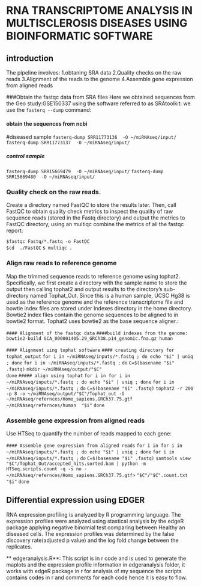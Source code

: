 # RNA TRANSCRIPTOME ANALYSIS IN MULTISCLEROSIS DISEASES USING BIOINFORMATIC SOFTWARE
## introduction
The pipeline involves: 
1.obtaning SRA data
2.Quality checks on the raw reads
3.Alignment of the reads to the genome
4.Assemble gene expression from aligned reads

###Obtain the fastqc data from SRA files
Here we obtained sequences from the Geo study:GSE150337 using the software referred to as SRAtoolkit: we use the `fasterq --dump` command:

#### obtain the sequences from ncbi 
#diseased sample 
`fasterq-dump SRR11773136  -O ~/miRNAseq/input/`
`fasterq-dump SRR11773137  -O ~/miRNAseq/input/`


##### control sample
`fasterq-dump SRR15669479  -O ~/miRNAseq/input/`
`fasterq-dump SRR15669480  -O ~/miRNAseq/input/`

### Quality check on the raw reads.
Create a directory named FastQC to store the results later.
Then, call FastQC to obtain quality check metrics to inspect the quality of raw sequence reads (stored in the Fastq directory) 
and output the metrics to FastQC directory, using an multiqc combine the metrics of all the fastqc report: 

`$fastqc Fastq/*.fastq -o FastQC`  
`$cd  ./FastQC`
`$ multiqc .`

### Align raw reads to reference genome 
Map the trimmed sequence reads to reference genome using tophat2. 
Specifically, we first create a directory with the sample name to store the output then calling tophat2 and output results to the directory’s sub-directory 
named Tophat_Out. Since this is a human sample, UCSC Hg38 is used as the reference genome and the reference transcriptome file and
bowtie index files are stored under Indexes directory in the home directory. 
Bowtie2 index files contain the genome sequences to be aligned to in bowtie2 format. 
Tophat2 uses bowtie2 as the base sequence aligner.:

`#### Alignment of the fastqc data`
`####build indexes from the genome:`
`bowtie2-build GCA_000001405.29_GRCh38.p14_genomic.fna.gz human`

`#### Alignment uing tophat software`
`#### creating directory for tophat_output`
`for i in ~/miRNAseq/inputs/*.fastq ; do echo "$i" | uniq ; done` 
`for i in ~/miRNAseq/inputs/*.fastq ;`
`do` 
`C=$(basename "$i" .fastq)`
`mkdir ~/miRNAseq/output/"$C"`  
`done`
`##### align using tophat` 
`for i in for i in ~/miRNAseq/inputs/*.fastq ; do echo "$i" | uniq ; done`
`for i in ~/miRNAseq/inputs/*.fastq ;`
`do`
`C=$(basename "$i" .fastq)`
`tophat2 -r 200 -p 8 -o ~/miRNAseq/output/"$C"/Tophat_out -G ~/miRNAseq/refernces/Homo_sapiens.GRCh37.75.gtf ~/miRNAseq/refernces/human  "$i"`
`done`

### Assemble gene expression from aligned reads 
Use HTSeq to quantify the number of reads mapped to each gene:

`#### Assemble gene expression from aligned reads`
`for i in for i in ~/miRNAseq/inputs/*.fastq ; do echo "$i" | uniq ; done`
`for i in ~/miRNAseq/inputs/*.fastq ;`
`do`
`C=$(basename "$i" .fastq)`
`samtools view "$C"/Tophat_Out/accepted_hits.sorted.bam | python -m`
`HTSeq.scripts.count -q -s no - ~/miRNAseq/refernces/Homo_sapiens.GRCh37.75.gtf>`
`"$C"/"$C".count.txt`
`"$i"`
`done`


## Differential expression using EDGER
RNA expression profiling is analyzed by R programming language. The expression profiles were analyzed using stastical analysis by 
the edgeR package applying negative binomial test comparing between Healthy an diseased cells. 
The expression profiles was determined by the false discovery rate(adjusted p value) and the log fold change between the replicates.

** edgeranalysis.R**:
This script is in r code and is used to generate the maplots and the expression profile information in edgeranalysis folder, 
it works with edgeR package in r for analysis of my sequence the scripts contains codes in r and comments for each code hence it is easy to flow.


